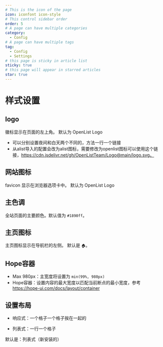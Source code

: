 ```yaml
---
# This is the icon of the page
icon: iconfont icon-style
# This control sidebar order
order: 5
# A page can have multiple categories
category:
  - Config
# A page can have multiple tags
tag:
  - Config
  - Settings
# this page is sticky in article list
sticky: true
# this page will appear in starred articles
star: true
---
```


# 样式设置

## **logo**

徽标显示在页面的左上角。 默认为 OpenList Logo

- 可以分别设置夜间和白天两个不同的，方法一行一个链接
- 从alist导入的配置会改为alist图标，需要修改为openlist图标可以使用这个链接，https://cdn.jsdelivr.net/gh/OpenListTeam/Logo@main/logo.svg。



## **网站图标**

favicon 显示在浏览器选项卡中。 默认为 OpenList Logo



## **主色调**

全站页面的主要颜色。默认值为 `#1890ff`。



## **主页图标**

主页图标显示在导航栏的左侧。 默认是 `🏠`。



## **Hope容器**

- Max 980px：主宽度将设置为 `min(99%, 980px)`
- Hope容器：设置内容的最大宽度以匹配当前断点的最小宽度，参考 https://hope-ui.com/docs/layout/container



## **设置布局**

- 响应式：一个格子一个格子挨在一起的

- 列表式：一行一个格子

默认是：列表式（新安装的）
